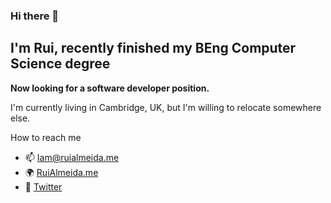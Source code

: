 ### Hi there 👋

## I'm Rui, recently finished my BEng Computer Science degree

**Now looking for a software developer position.**

I'm currently living in Cambridge, UK, but I'm willing to relocate somewhere else.


How to reach me
- 📫 [Iam@ruialmeida.me](mailto:Iam@ruialmeida.me)
- 🌍 [RuiAlmeida.me](https://ruialmeida.me)
- 🐤 [Twitter](https://twitter.com/ruibeard)



<!--
Here are some ideas to get you started:

- 🔭 I’m currently working on ...
- 🌱 I’m currently learning ...
- 👯 I’m looking to collaborate on ...
- 🤔 I’m looking for help with ...
- 💬 Ask me about ...
- 📫 How to reach me: ...
- 😄 Pronouns: ...
- ⚡ Fun fact: ...
-->

